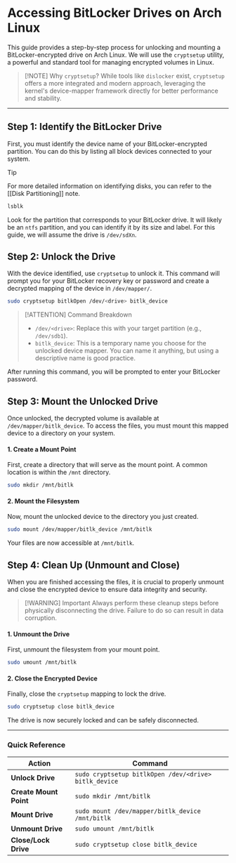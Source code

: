# Accessing BitLocker Drives on Arch Linux

This guide provides a step-by-step process for unlocking and mounting a BitLocker-encrypted drive on Arch Linux. We will use the `cryptsetup` utility, a powerful and standard tool for managing encrypted volumes in Linux.

> [!NOTE] Why `cryptsetup`?
> While tools like `dislocker` exist, `cryptsetup` offers a more integrated and modern approach, leveraging the kernel's device-mapper framework directly for better performance and stability.

---

## Step 1: Identify the BitLocker Drive

First, you must identify the device name of your BitLocker-encrypted partition. You can do this by listing all block devices connected to your system.

> [!TIP]
> For more detailed information on identifying disks, you can refer to the [[Disk Partitioning]] note.

```bash
lsblk
```

Look for the partition that corresponds to your BitLocker drive. It will likely be an `ntfs` partition, and you can identify it by its size and label. For this guide, we will assume the drive is `/dev/sdXn`.

## Step 2: Unlock the Drive

With the device identified, use `cryptsetup` to unlock it. This command will prompt you for your BitLocker recovery key or password and create a decrypted mapping of the device in `/dev/mapper/`.

```bash
sudo cryptsetup bitlkOpen /dev/<drive> bitlk_device
```

> [!ATTENTION] Command Breakdown
> - `/dev/<drive>`: Replace this with your target partition (e.g., `/dev/sdb1`).
> - `bitlk_device`: This is a temporary name you choose for the unlocked device mapper. You can name it anything, but using a descriptive name is good practice.

After running this command, you will be prompted to enter your BitLocker password.

## Step 3: Mount the Unlocked Drive

Once unlocked, the decrypted volume is available at `/dev/mapper/bitlk_device`. To access the files, you must mount this mapped device to a directory on your system.

#### 1. Create a Mount Point

First, create a directory that will serve as the mount point. A common location is within the `/mnt` directory.

```bash
sudo mkdir /mnt/bitlk
```

#### 2. Mount the Filesystem

Now, mount the unlocked device to the directory you just created.

```bash
sudo mount /dev/mapper/bitlk_device /mnt/bitlk
```

Your files are now accessible at `/mnt/bitlk`.

## Step 4: Clean Up (Unmount and Close)

When you are finished accessing the files, it is crucial to properly unmount and close the encrypted device to ensure data integrity and security.

> [!WARNING] Important
> Always perform these cleanup steps before physically disconnecting the drive. Failure to do so can result in data corruption.

#### 1. Unmount the Drive

First, unmount the filesystem from your mount point.

```bash
sudo umount /mnt/bitlk
```

#### 2. Close the Encrypted Device

Finally, close the `cryptsetup` mapping to lock the drive.

```bash
sudo cryptsetup close bitlk_device
```

The drive is now securely locked and can be safely disconnected.

---

### Quick Reference

| Action | Command |
|---|---|
| **Unlock Drive** | `sudo cryptsetup bitlkOpen /dev/<drive> bitlk_device` |
| **Create Mount Point** | `sudo mkdir /mnt/bitlk` |
| **Mount Drive** | `sudo mount /dev/mapper/bitlk_device /mnt/bitlk` |
| **Unmount Drive** | `sudo umount /mnt/bitlk` |
| **Close/Lock Drive** | `sudo cryptsetup close bitlk_device` |
